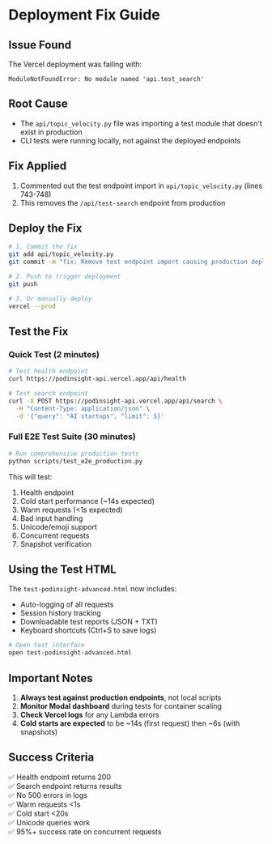 # Deployment Fix Guide

## Issue Found
The Vercel deployment was failing with:
```
ModuleNotFoundError: No module named 'api.test_search'
```

## Root Cause
- The `api/topic_velocity.py` file was importing a test module that doesn't exist in production
- CLI tests were running locally, not against the deployed endpoints

## Fix Applied
1. Commented out the test endpoint import in `api/topic_velocity.py` (lines 743-748)
2. This removes the `/api/test-search` endpoint from production

## Deploy the Fix

```bash
# 1. Commit the fix
git add api/topic_velocity.py
git commit -m "fix: Remove test endpoint import causing production deployment error"

# 2. Push to trigger deployment
git push

# 3. Or manually deploy
vercel --prod
```

## Test the Fix

### Quick Test (2 minutes)
```bash
# Test health endpoint
curl https://podinsight-api.vercel.app/api/health

# Test search endpoint
curl -X POST https://podinsight-api.vercel.app/api/search \
  -H "Content-Type: application/json" \
  -d '{"query": "AI startups", "limit": 5}'
```

### Full E2E Test Suite (30 minutes)
```bash
# Run comprehensive production tests
python scripts/test_e2e_production.py
```

This will test:
1. Health endpoint
2. Cold start performance (~14s expected)
3. Warm requests (<1s expected)
4. Bad input handling
5. Unicode/emoji support
6. Concurrent requests
7. Snapshot verification

## Using the Test HTML

The `test-podinsight-advanced.html` now includes:
- Auto-logging of all requests
- Session history tracking
- Downloadable test reports (JSON + TXT)
- Keyboard shortcuts (Ctrl+S to save logs)

```bash
# Open test interface
open test-podinsight-advanced.html
```

## Important Notes

1. **Always test against production endpoints**, not local scripts
2. **Monitor Modal dashboard** during tests for container scaling
3. **Check Vercel logs** for any Lambda errors
4. **Cold starts are expected** to be ~14s (first request) then ~6s (with snapshots)

## Success Criteria

✅ Health endpoint returns 200  
✅ Search endpoint returns results  
✅ No 500 errors in logs  
✅ Warm requests <1s  
✅ Cold start <20s  
✅ Unicode queries work  
✅ 95%+ success rate on concurrent requests